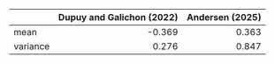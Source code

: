 |          |   Dupuy and Galichon (2022) |   Andersen (2025) |
|:---------|----------------------------:|------------------:|
| mean     |                      -0.369 |             0.363 |
| variance |                       0.276 |             0.847 |